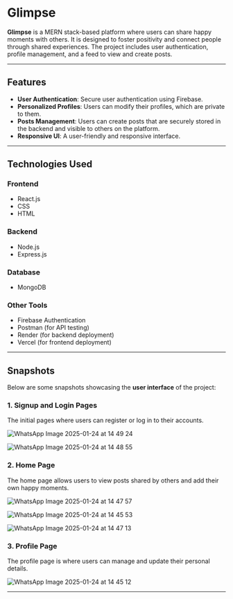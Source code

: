 # Glimpse

**Glimpse** is a MERN stack-based platform where users can share happy moments with others. It is designed to foster positivity and connect people through shared experiences. The project includes user authentication, profile management, and a feed to view and create posts.

---

## **Features**

- **User Authentication**: Secure user authentication using Firebase.
- **Personalized Profiles**: Users can modify their profiles, which are private to them.
- **Posts Management**: Users can create posts that are securely stored in the backend and visible to others on the platform.
- **Responsive UI**: A user-friendly and responsive interface.

---

## **Technologies Used**

### **Frontend**
- React.js
- CSS
- HTML

### **Backend**
- Node.js
- Express.js

### **Database**
- MongoDB

### **Other Tools**
- Firebase Authentication
- Postman (for API testing)
- Render (for backend deployment)
- Vercel (for frontend deployment)

---

## **Snapshots**

Below are some snapshots showcasing the **user interface** of the project:

### 1. **Signup and Login Pages**
The initial pages where users can register or log in to their accounts.

![WhatsApp Image 2025-01-24 at 14 49 24](https://github.com/user-attachments/assets/80429fd2-7a03-492f-b5f2-8aca2e796441)

![WhatsApp Image 2025-01-24 at 14 48 55](https://github.com/user-attachments/assets/f8feecda-8396-446f-9551-ff0b8992342d)

### 2. **Home Page**
The home page allows users to view posts shared by others and add their own happy moments.

![WhatsApp Image 2025-01-24 at 14 47 57](https://github.com/user-attachments/assets/7960f106-c84b-42ca-b701-7bb2cc42cfb4)

![WhatsApp Image 2025-01-24 at 14 45 53](https://github.com/user-attachments/assets/a29aa651-7c70-4045-810c-0d5e7dedc037)

![WhatsApp Image 2025-01-24 at 14 47 13](https://github.com/user-attachments/assets/6d45f93a-d7c5-4d18-8d33-41fe6fb52999)

### 3. **Profile Page**
The profile page is where users can manage and update their personal details.

![WhatsApp Image 2025-01-24 at 14 45 12](https://github.com/user-attachments/assets/0608863d-94da-46ad-a523-e7a318245cbb)

---


